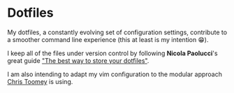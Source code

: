 # Dotfiles

My dotfiles, a constantly evolving set of configuration settings, contribute to a smoother command line experience (this at least is my intention :grin:).

I keep all of the files under version control by following __Nicola Paolucci__'s great guide ["The best way to store your dotfiles"](https://developer.atlassian.com/blog/2016/02/best-way-to-store-dotfiles-git-bare-repo/).

I am also intending to adapt my vim configuration to the modular approach [Chris Toomey](https://github.com/christoomey/dotfiles/tree/master/vim) is using.
